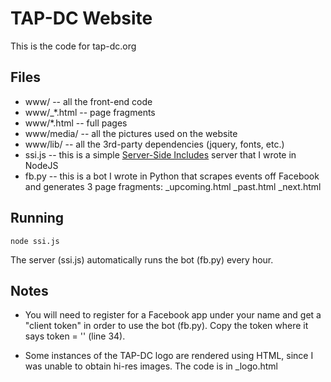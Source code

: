 
# TAP-DC Website

This is the code for tap-dc.org

## Files

 - www/ -- all the front-end code
 - www/_*.html -- page fragments
 - www/*.html -- full pages
 - www/media/ -- all the pictures used on the website
 - www/lib/ -- all the 3rd-party dependencies (jquery, fonts, etc.)
 - ssi.js -- this is a simple [Server-Side Includes](https://en.wikipedia.org/wiki/Server_Side_Includes) server that I wrote in NodeJS
 - fb.py -- this is a bot I wrote in Python that scrapes events off Facebook and generates 3 page fragments: _upcoming.html _past.html _next.html

## Running

```node ssi.js```

The server (ssi.js) automatically runs the bot (fb.py) every hour.

## Notes

 - You will need to register for a Facebook app under your name and get a "client token" in order to use the bot (fb.py). Copy the token where it says token = '' (line 34).

 - Some instances of the TAP-DC logo are rendered using HTML, since I was unable to obtain hi-res images. The code is in _logo.html

